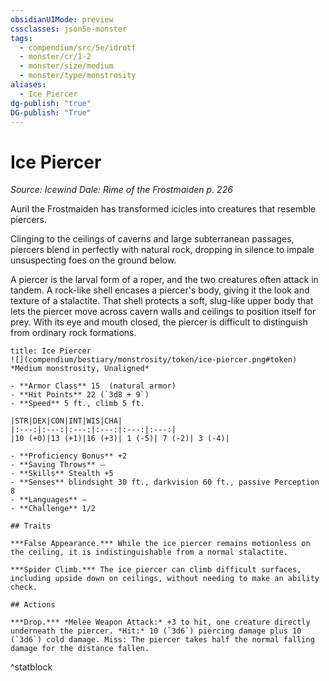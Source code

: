 ```yaml
---
obsidianUIMode: preview
cssclasses: json5e-monster
tags:
  - compendium/src/5e/idrotf
  - monster/cr/1-2
  - monster/size/medium
  - monster/type/monstrosity
aliases:
  - Ice Piercer
dg-publish: "true"
DG-publish: "True"
---
```

# Ice Piercer
*Source: Icewind Dale: Rime of the Frostmaiden p. 226*  

Auril the Frostmaiden has transformed icicles into creatures that resemble piercers.

Clinging to the ceilings of caverns and large subterranean passages, piercers blend in perfectly with natural rock, dropping in silence to impale unsuspecting foes on the ground below.

A piercer is the larval form of a roper, and the two creatures often attack in tandem. A rock-like shell encases a piercer's body, giving it the look and texture of a stalactite. That shell protects a soft, slug-like upper body that lets the piercer move across cavern walls and ceilings to position itself for prey. With its eye and mouth closed, the piercer is difficult to distinguish from ordinary rock formations.

```ad-statblock
title: Ice Piercer
![](compendium/bestiary/monstrosity/token/ice-piercer.png#token)
*Medium monstrosity, Unaligned*

- **Armor Class** 15  (natural armor)
- **Hit Points** 22 (`3d8 + 9`)
- **Speed** 5 ft., climb 5 ft.

|STR|DEX|CON|INT|WIS|CHA|
|:---:|:---:|:---:|:---:|:---:|:---:|
|10 (+0)|13 (+1)|16 (+3)| 1 (-5)| 7 (-2)| 3 (-4)|

- **Proficiency Bonus** +2
- **Saving Throws** ⏤
- **Skills** Stealth +5
- **Senses** blindsight 30 ft., darkvision 60 ft., passive Perception 8
- **Languages** —
- **Challenge** 1/2

## Traits

***False Appearance.*** While the ice piercer remains motionless on the ceiling, it is indistinguishable from a normal stalactite.

***Spider Climb.*** The ice piercer can climb difficult surfaces, including upside down on ceilings, without needing to make an ability check.

## Actions

***Drop.*** *Melee Weapon Attack:* +3 to hit, one creature directly underneath the piercer. *Hit:* 10 (`3d6`) piercing damage plus 10 (`3d6`) cold damage. Miss: The piercer takes half the normal falling damage for the distance fallen.
```
^statblock
